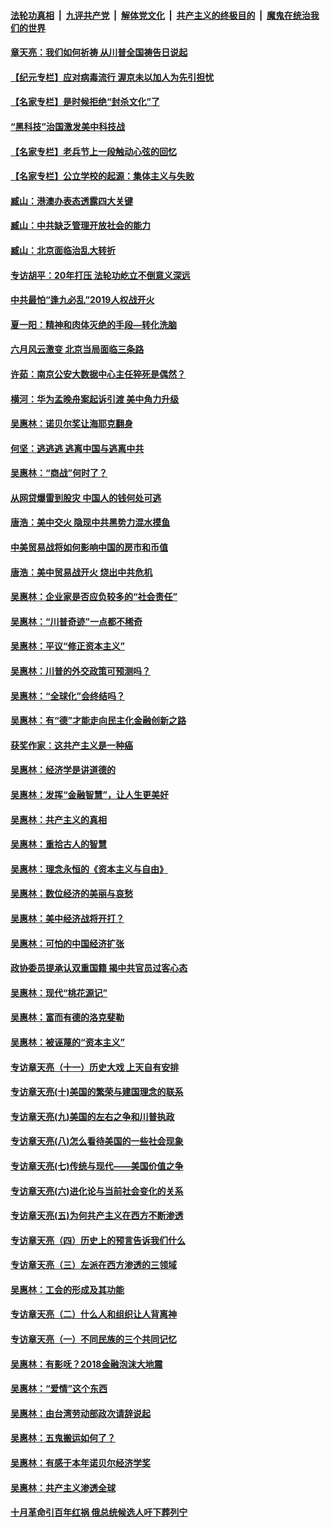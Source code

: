 ####  [法轮功真相](../../../../basic/blob/master/README.md?t=06292102) &nbsp;|&nbsp; [九评共产党](../../../../9ping.md/blob/master/README.md?t=06292102) &nbsp;|&nbsp; [解体党文化](../../../../jtdwh.md/blob/master/README.md?t=06292102)  &nbsp;|&nbsp; [共产主义的终极目的](../../../../gczydzjmd.md/blob/master/README.md?t=06292102) &nbsp;|&nbsp; [魔鬼在统治我们的世界](../../../../mgztzwmdsj.md/blob/master/README.md?t=06292102) 

#### [章天亮：我们如何祈祷 从川普全国祷告日说起](../pages/nsc423/n11944627.md?t=06292102) 

#### [【纪元专栏】应对病毒流行 渥京未以加人为先引担忧](../pages/nsc423/n11875714.md?t=06292102) 

#### [【名家专栏】是时候拒绝“封杀文化”了](../pages/nsc423/n11814093.md?t=06292102) 

#### [“黑科技”治国激发美中科技战](../pages/nsc423/n11638056.md?t=06292102) 

#### [【名家专栏】老兵节上一段触动心弦的回忆](../pages/nsc423/n11646016.md?t=06292102) 

#### [【名家专栏】公立学校的起源：集体主义与失败](../pages/nsc423/n11601833.md?t=06292102) 

#### [臧山：港澳办表态透露四大关键](../pages/nsc423/n11421628.md?t=06292102) 

#### [臧山：中共缺乏管理开放社会的能力](../pages/nsc423/n11407457.md?t=06292102) 

#### [臧山：北京面临治乱大转折](../pages/nsc423/n11406895.md?t=06292102) 

#### [专访胡平：20年打压 法轮功屹立不倒意义深远](../pages/nsc423/n11398800.md?t=06292102) 

#### [中共最怕“逢九必乱”2019人权战开火](../pages/nsc423/n11385248.md?t=06292102) 

#### [夏一阳：精神和肉体灭绝的手段—转化洗脑](../pages/nsc423/n11368250.md?t=06292102) 

#### [六月风云激变 北京当局面临三条路](../pages/nsc423/n11313668.md?t=06292102) 

#### [许茹：南京公安大数据中心主任猝死是偶然？](../pages/nsc423/n11064744.md?t=06292102) 

#### [横河：华为孟晚舟案起诉引渡 美中角力升级](../pages/nsc423/n11027230.md?t=06292102) 

#### [吴惠林：诺贝尔奖让海耶克翻身](../pages/nsc423/n10890049.md?t=06292102) 

#### [何坚：逃逃逃 逃离中国与逃离中共](../pages/nsc423/n10592891.md?t=06292102) 

#### [吴惠林：“商战”何时了？](../pages/nsc423/n10573558.md?t=06292102) 

#### [从网贷爆雷到股灾 中国人的钱何处可逃](../pages/nsc423/n10572800.md?t=06292102) 

#### [唐浩：美中交火 隐现中共黑势力混水摸鱼](../pages/nsc423/n10544040.md?t=06292102) 

#### [中美贸易战将如何影响中国的房市和币值](../pages/nsc423/n10543697.md?t=06292102) 

#### [唐浩：美中贸易战开火 烧出中共危机](../pages/nsc423/n10540126.md?t=06292102) 

#### [吴惠林：企业家是否应负较多的“社会责任”](../pages/nsc423/n10535022.md?t=06292102) 

#### [吴惠林：“川普奇迹”一点都不稀奇](../pages/nsc423/n10512808.md?t=06292102) 

#### [吴惠林：平议“修正资本主义”](../pages/nsc423/n10495724.md?t=06292102) 

#### [吴惠林：川普的外交政策可预测吗？](../pages/nsc423/n10462387.md?t=06292102) 

#### [吴惠林：“全球化”会终结吗？](../pages/nsc423/n10452838.md?t=06292102) 

#### [吴惠林：有“德”才能走向民主化金融创新之路](../pages/nsc423/n10432292.md?t=06292102) 

#### [获奖作家：这共产主义是一种癌](../pages/nsc423/n10431541.md?t=06292102) 

#### [吴惠林：经济学是讲道德的](../pages/nsc423/n10398014.md?t=06292102) 

#### [吴惠林：发挥“金融智慧”，让人生更美好](../pages/nsc423/n10375019.md?t=06292102) 

#### [吴惠林：共产主义的真相](../pages/nsc423/n10351394.md?t=06292102) 

#### [吴惠林：重拾古人的智慧](../pages/nsc423/n10337691.md?t=06292102) 

#### [吴惠林：理念永恒的《资本主义与自由》](../pages/nsc423/n10316274.md?t=06292102) 

#### [吴惠林：数位经济的美丽与哀愁](../pages/nsc423/n10292946.md?t=06292102) 

#### [吴惠林：美中经济战将开打？](../pages/nsc423/n10258825.md?t=06292102) 

#### [吴惠林：可怕的中国经济扩张](../pages/nsc423/n10219147.md?t=06292102) 

#### [政协委员提承认双重国籍 揭中共官员过客心态](../pages/nsc423/n10208809.md?t=06292102) 

#### [吴惠林：现代“桃花源记”](../pages/nsc423/n10185234.md?t=06292102) 

#### [吴惠林：富而有德的洛克斐勒](../pages/nsc423/n10142264.md?t=06292102) 

#### [吴惠林：被诬蔑的“资本主义”](../pages/nsc423/n10124816.md?t=06292102) 

#### [专访章天亮（十一）历史大戏 上天自有安排](../pages/nsc423/n10094905.md?t=06292102) 

#### [专访章天亮(十)美国的繁荣与建国理念的联系](../pages/nsc423/n10094899.md?t=06292102) 

#### [专访章天亮(九)美国的左右之争和川普执政](../pages/nsc423/n10094889.md?t=06292102) 

#### [专访章天亮(八)怎么看待美国的一些社会现象](../pages/nsc423/n10094857.md?t=06292102) 

#### [专访章天亮(七)传统与现代——美国价值之争](../pages/nsc423/n10093140.md?t=06292102) 

#### [专访章天亮(六)进化论与当前社会变化的关系](../pages/nsc423/n10092036.md?t=06292102) 

#### [专访章天亮(五)为何共产主义在西方不断渗透](../pages/nsc423/n10083620.md?t=06292102) 

#### [专访章天亮（四）历史上的预言告诉我们什么](../pages/nsc423/n10083606.md?t=06292102) 

#### [专访章天亮（三）左派在西方渗透的三领域](../pages/nsc423/n10081115.md?t=06292102) 

#### [吴惠林：工会的形成及其功能](../pages/nsc423/n10080633.md?t=06292102) 

#### [专访章天亮（二）什么人和组织让人背离神](../pages/nsc423/n10076637.md?t=06292102) 

#### [专访章天亮（一）不同民族的三个共同记忆](../pages/nsc423/n10074188.md?t=06292102) 

#### [吴惠林：有影呒？2018金融泡沫大地震](../pages/nsc423/n10040534.md?t=06292102) 

#### [吴惠林：“爱情”这个东西](../pages/nsc423/n10019423.md?t=06292102) 

#### [吴惠林：由台湾劳动部政次请辞说起](../pages/nsc423/n9979679.md?t=06292102) 

#### [吴惠林：五鬼搬运如何了？](../pages/nsc423/n9925338.md?t=06292102) 

#### [吴惠林：有感于本年诺贝尔经济学奖](../pages/nsc423/n9871883.md?t=06292102) 

#### [吴惠林：共产主义渗透全球](../pages/nsc423/n9812748.md?t=06292102) 

#### [十月革命引百年红祸 俄总统候选人吁下葬列宁](../pages/nsc423/n9810182.md?t=06292102) 

